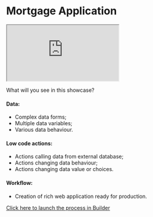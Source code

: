 # Mortgage Application

<div class="container">
    <iframe class="responsive-iframe" src="https://www.youtube.com/embed/hEhOaRuAQio" title="YouTube video player"
    allow="accelerometer; autoplay; clipboard-write; encrypted-media; gyroscope; picture-in-picture"
    allowfullscreen></iframe>
</div>

What will you see in this showcase?

#### Data:

- Complex data forms;
- Multiple data variables;
- Various data behaviour.

#### Low code actions:

- Actions calling data from external database;
- Actions changing data behaviour;
- Actions changing data value or choices.

#### Workflow:

- Creation of rich web application ready for production.

[Click here to launch the process in Builder](https://builder.netgrif.cloud/modeler?modelUrl=https://academy.netgrif.com/examples/mortgage/mortgage_simple.xml)
